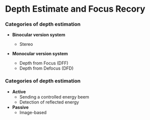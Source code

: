 # Depth Estimate and Focus Recory

### Categories of depth estimation

- **Binocular version system**

	- Stereo

- **Monocular version system**

	- Depth from Focus (DFF)
	- Depth from Defocus (DFD)


### Categories of depth estimation
- **Active**
	- Sending a controlled energy beem
	- Detection of reflected energy
- **Passive**
	- Image-based



